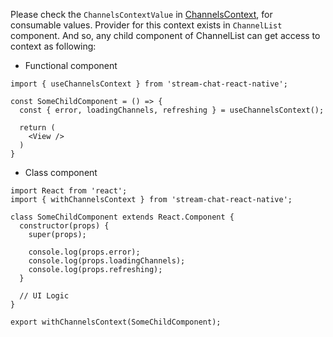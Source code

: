 Please check the `ChannelsContextValue` in [ChannelsContext](https://github.com/GetStream/stream-chat-react-native/blob/main/src/contexts/channelsContext/ChannelsContext.md), for consumable values.
Provider for this context exists in `ChannelList` component. And so, any child component of ChannelList
can get access to context as following:

- Functional component

```tsx static
import { useChannelsContext } from 'stream-chat-react-native';

const SomeChildComponent = () => {
  const { error, loadingChannels, refreshing } = useChannelsContext();

  return (
    <View />
  )
}
```

- Class component

```tsx static
import React from 'react';
import { withChannelsContext } from 'stream-chat-react-native';

class SomeChildComponent extends React.Component {
  constructor(props) {
    super(props);

    console.log(props.error);
    console.log(props.loadingChannels);
    console.log(props.refreshing);
  }

  // UI Logic
}

export withChannelsContext(SomeChildComponent);
```